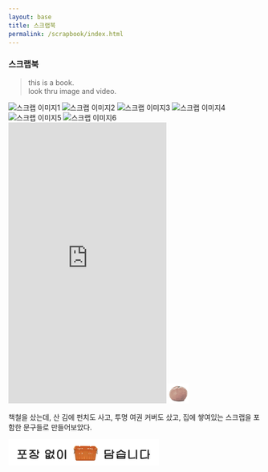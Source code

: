```yaml
---
layout: base
title: 스크랩북
permalink: /scrapbook/index.html
---
```


### 스크랩북  

> this is a book.  
> look thru image and video.  

<img src="/0/images/scrapbook1.jpeg" alt="스크랩 이미지1">  
<img src="/0/images/scrapbook2.jpeg" alt="스크랩 이미지2">  
<img src="/0/images/scrapbook3.jpeg" alt="스크랩 이미지3">  
<img src="/0/images/scrapbook4.jpeg" alt="스크랩 이미지4">  
<img src="/0/images/scrapbook5.jpeg" alt="스크랩 이미지5">  
<img src="/0/images/scrapbook6.jpeg" alt="스크랩 이미지6">  
  
<iframe width="315" height="560" src="https://www.youtube.com/embed/Y21dHqGbULY" frameborder="0" allowfullscreen></iframe>  
  
<img src="/images/contena_.png" alt="귤" width="40" />  
  
책철을 샀는데, 산 김에 펀치도 사고, 투명 여권 커버도 샀고, 집에 쌓여있는 스크랩을 포함한 문구들로 만들어보았다.  
  
<img src="/images/footer.png" alt="포장 없이 담습니다" width="300" />  